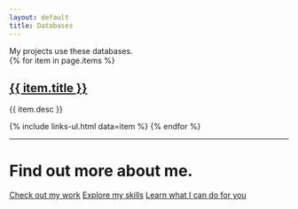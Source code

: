 ```yaml
---
layout: default
title: Databases
---
```


<section markdown="1">
My projects use these databases.
</section>

<section>
{% for item in page.items %}
  <h1><a href="{{ item.url }}">{{ item.title }}</a></h1>

  <p>{{ item.desc }}</p>

  {% include links-ul.html data=item %}
{% endfor %}
</section>

<hr>

# Find out more about me.

<a class="button" href="/work/">Check out my work</a>
<a class="button" href="/skills/">Explore my skills</a>
<a class="button recommend" href="/services/">Learn what I can do for you</a>
